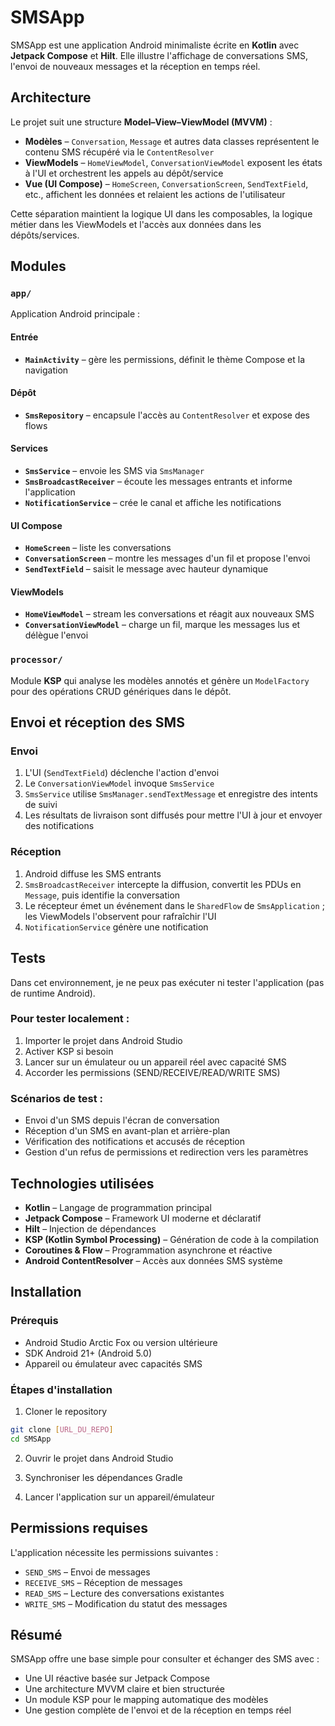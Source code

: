 # SMSApp

SMSApp est une application Android minimaliste écrite en **Kotlin** avec **Jetpack Compose** et **Hilt**. Elle illustre l'affichage de conversations SMS, l'envoi de nouveaux messages et la réception en temps réel.

## Architecture

Le projet suit une structure **Model–View–ViewModel (MVVM)** :

- **Modèles** – `Conversation`, `Message` et autres data classes représentent le contenu SMS récupéré via le `ContentResolver`
- **ViewModels** – `HomeViewModel`, `ConversationViewModel` exposent les états à l'UI et orchestrent les appels au dépôt/service
- **Vue (UI Compose)** – `HomeScreen`, `ConversationScreen`, `SendTextField`, etc., affichent les données et relaient les actions de l'utilisateur

Cette séparation maintient la logique UI dans les composables, la logique métier dans les ViewModels et l'accès aux données dans les dépôts/services.

## Modules

### `app/`
Application Android principale :

#### Entrée
- **`MainActivity`** – gère les permissions, définit le thème Compose et la navigation

#### Dépôt
- **`SmsRepository`** – encapsule l'accès au `ContentResolver` et expose des flows

#### Services
- **`SmsService`** – envoie les SMS via `SmsManager`
- **`SmsBroadcastReceiver`** – écoute les messages entrants et informe l'application
- **`NotificationService`** – crée le canal et affiche les notifications

#### UI Compose
- **`HomeScreen`** – liste les conversations
- **`ConversationScreen`** – montre les messages d'un fil et propose l'envoi
- **`SendTextField`** – saisit le message avec hauteur dynamique

#### ViewModels
- **`HomeViewModel`** – stream les conversations et réagit aux nouveaux SMS
- **`ConversationViewModel`** – charge un fil, marque les messages lus et délègue l'envoi

### `processor/`
Module **KSP** qui analyse les modèles annotés et génère un `ModelFactory` pour des opérations CRUD génériques dans le dépôt.

## Envoi et réception des SMS

### Envoi

1. L'UI (`SendTextField`) déclenche l'action d'envoi
2. Le `ConversationViewModel` invoque `SmsService`
3. `SmsService` utilise `SmsManager.sendTextMessage` et enregistre des intents de suivi
4. Les résultats de livraison sont diffusés pour mettre l'UI à jour et envoyer des notifications

### Réception

1. Android diffuse les SMS entrants
2. `SmsBroadcastReceiver` intercepte la diffusion, convertit les PDUs en `Message`, puis identifie la conversation
3. Le récepteur émet un événement dans le `SharedFlow` de `SmsApplication` ; les ViewModels l'observent pour rafraîchir l'UI
4. `NotificationService` génère une notification

## Tests

Dans cet environnement, je ne peux pas exécuter ni tester l'application (pas de runtime Android). 

### Pour tester localement :

1. Importer le projet dans Android Studio
2. Activer KSP si besoin
3. Lancer sur un émulateur ou un appareil réel avec capacité SMS
4. Accorder les permissions (SEND/RECEIVE/READ/WRITE SMS)

### Scénarios de test :

- Envoi d'un SMS depuis l'écran de conversation
- Réception d'un SMS en avant-plan et arrière-plan
- Vérification des notifications et accusés de réception
- Gestion d'un refus de permissions et redirection vers les paramètres

## Technologies utilisées

- **Kotlin** – Langage de programmation principal
- **Jetpack Compose** – Framework UI moderne et déclaratif
- **Hilt** – Injection de dépendances
- **KSP (Kotlin Symbol Processing)** – Génération de code à la compilation
- **Coroutines & Flow** – Programmation asynchrone et réactive
- **Android ContentResolver** – Accès aux données SMS système

## Installation

### Prérequis
- Android Studio Arctic Fox ou version ultérieure
- SDK Android 21+ (Android 5.0)
- Appareil ou émulateur avec capacités SMS

### Étapes d'installation
1. Cloner le repository
```bash
git clone [URL_DU_REPO]
cd SMSApp
```

2. Ouvrir le projet dans Android Studio

3. Synchroniser les dépendances Gradle

4. Lancer l'application sur un appareil/émulateur

## Permissions requises

L'application nécessite les permissions suivantes :

- `SEND_SMS` – Envoi de messages
- `RECEIVE_SMS` – Réception de messages
- `READ_SMS` – Lecture des conversations existantes
- `WRITE_SMS` – Modification du statut des messages

## Résumé

SMSApp offre une base simple pour consulter et échanger des SMS avec :
- Une UI réactive basée sur Jetpack Compose
- Une architecture MVVM claire et bien structurée
- Un module KSP pour le mapping automatique des modèles
- Une gestion complète de l'envoi et de la réception en temps réel